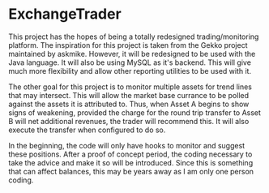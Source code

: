 # ExchangeTrader

This project has the hopes of being a totally redesigned trading/monitoring platform.  The inspiration for this project is taken from the Gekko project maintained by askmike.  However, it will be redesigned to be used with the Java language.  It will also be using MySQL as it's backend.  This will give much more flexibility and allow other reporting utilities to be used with it.

The other goal for this project is to monitor multiple assets for trend lines that may intersect.  This will allow the market base currance to be polled against the assets it is attributed to.  Thus, when Asset A begins to show signs of weakening, provided the charge for the round trip transfer to Asset B will net additional revenues, the trader will recommend this.  It will also execute the transfer when configured to do so.

In the beginning, the code will only have hooks to monitor and suggest these positions.  After a proof of concept period, the coding necessary to take the advice and make it so will be introduced.  Since this is something that can affect balances, this may be years away as I am only one person coding.


